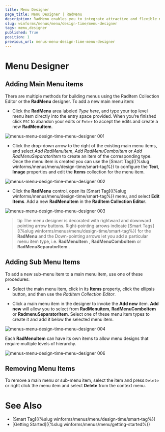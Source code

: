 ```yaml
---
title: Menu Designer
page_title: Menu Designer | RadMenu
description: RadMenu enables you to integrate attractive and flexible menus on Forms within your Windows applications.
slug: winforms/menus/menu/design-time/menu-designer
tags: menu,designer
published: True
position: 1
previous_url: menus-menu-design-time-menu-designer
---
```


# Menu Designer
 
## Adding Main Menu items

There are multiple methods for building menus using the RadItem Collection Editor or the **RadMenu** designer. To add a new main menu item:

* Click the **RadMenu** area labeled *Type here*, and type your top level menu item directly into the entry space provided. When you're finished click `ESC` to abandon your edits or `Enter` to accept the edits and create a new __RadMenuItem__. 

![menus-menu-design-time-menu-designer 001](images/menus-menu-design-time-menu-designer001.png)

* Click the drop-down arrow to the right of the existing main menu items, and select *Add RadMenuItem*,  *Add RadMenuComboItem* or *Add RadMenuSeparatorItem* to create an item of the corresponding type. Once the menu item is created you can use the [Smart Tag]({%slug winforms/menus/menu/design-time/smart-tag%}) to configure the __Text__, __Image__ properties and edit the __Items__ collection for the menu item.

![menus-menu-design-time-menu-designer 002](images/menus-menu-design-time-menu-designer002.png)

* Click the **RadMenu** control, open its [Smart Tag]({%slug winforms/menus/menu/design-time/smart-tag%}) menu, and select __Edit Items__. Add a new __RadMenuItem__ in the __RadItem Collection Editor__.

![menus-menu-design-time-menu-designer 003](images/menus-menu-design-time-menu-designer003.png)

>tip The menu designer is decorated with rightward and downward pointing arrow buttons. Right-pointing arrows  indicate [Smart Tags]({%slug winforms/menus/menu/design-time/smart-tag%}) for the __RadMenu__ and the Down-pointing arrows let you add a particular menu item type, i.e. __RadMenuItem__ , __RadMenuComboItem__ or __RadMenuSeparatorItem__ .
>

## Adding Sub Menu Items

To add a new sub-menu item to a main menu item, use one of these procedures:

* Select the main menu item, click in its __Items__ property, click the ellipsis button, and then use the *RadItem Collection Editor*. 

* Click a main menu item in the designer to invoke the __Add new__ item. __Add new__ will allow you to select from __RadMenuitem__, __RadMenuComboItem__ or __RadmenuSeparatorItem__. Select one of these menu item types to create it and add it below the selected menu item.

![menus-menu-design-time-menu-designer 004](images/menus-menu-design-time-menu-designer004.png)

Each __RadMenuItem__ can have its own items to allow menu designs that require multiple levels of hierarchy.

![menus-menu-design-time-menu-designer 006](images/menus-menu-design-time-menu-designer006.png)

## Removing Menu Items

To remove a main menu or sub-menu item, select the item and press `Delete` or right click the menu item and select __Delete__ from the context menu.

# See Also

* [Smart Tag]({%slug winforms/menus/menu/design-time/smart-tag%})
* [Getting Started]({%slug winforms/menus/menu/getting-started%})	